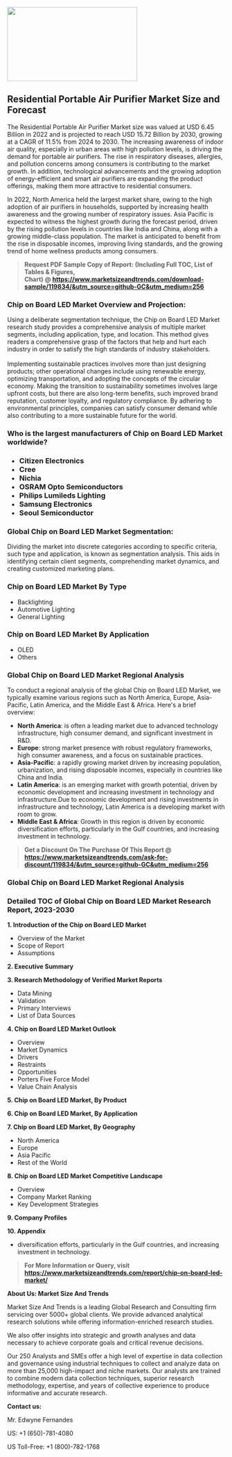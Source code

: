 <p><img class="alignnone size-medium wp-image-20088" src="https://ffe5etoiles.com/wp-content/uploads/2024/12/MST1-300x171.png" alt="" width="300" height="171" /></p><h2>Residential Portable Air Purifier Market Size and Forecast</h2><p>The Residential Portable Air Purifier Market size was valued at USD 6.45 Billion in 2022 and is projected to reach USD 15.72 Billion by 2030, growing at a CAGR of 11.5% from 2024 to 2030. The increasing awareness of indoor air quality, especially in urban areas with high pollution levels, is driving the demand for portable air purifiers. The rise in respiratory diseases, allergies, and pollution concerns among consumers is contributing to the market growth. In addition, technological advancements and the growing adoption of energy-efficient and smart air purifiers are expanding the product offerings, making them more attractive to residential consumers.</p><p>In 2022, North America held the largest market share, owing to the high adoption of air purifiers in households, supported by increasing health awareness and the growing number of respiratory issues. Asia Pacific is expected to witness the highest growth during the forecast period, driven by the rising pollution levels in countries like India and China, along with a growing middle-class population. The market is anticipated to benefit from the rise in disposable incomes, improving living standards, and the growing trend of home wellness products among consumers.</p></p><blockquote id="" class=""><strong>Request PDF Sample Copy of Report: (Including Full TOC, List of Tables &amp; Figures, Chart)&nbsp;@&nbsp;<strong><a href="https://www.marketsizeandtrends.com/download-sample/119834/&utm_source=github-GC&utm_medium=256" target="_blank">https://www.marketsizeandtrends.com/download-sample/119834/&utm_source=github-GC&utm_medium=256</a></strong></strong></blockquote><h3 id="" class="">Chip on Board LED Market&nbsp;Overview and Projection:</h3><p id="" class="">Using a deliberate segmentation technique, the Chip on Board LED Market research study provides a comprehensive analysis of multiple market segments, including application, type, and location. This method gives readers a comprehensive grasp of the factors that help and hurt each industry in order to satisfy the high standards of industry stakeholders. <br /> <br />Implementing sustainable practices involves more than just designing products; other operational changes include using renewable energy, optimizing transportation, and adopting the concepts of the circular economy. Making the transition to sustainability sometimes involves large upfront costs, but there are also long-term benefits, such improved brand reputation, customer loyalty, and regulatory compliance. By adhering to environmental principles, companies can satisfy consumer demand while also contributing to a more sustainable future for the world.</p><h3 id="" class="">Who is the largest manufacturers of&nbsp;Chip on Board LED Market worldwide?</h3><h3 class=""><p><ul><li>Citizen Electronics </li><li> Cree </li><li> Nichia </li><li> OSRAM Opto Semiconductors </li><li> Philips Lumileds Lighting </li><li> Samsung Electronics </li><li> Seoul Semiconductor</li></ul></p></h3><h3 id="" class="">Global&nbsp;Chip on Board LED Market Segmentation:</h3><p id="" class="">Dividing the market into discrete categories according to specific criteria, such type and application, is known as segmentation analysis. This aids in identifying certain client segments, comprehending market dynamics, and creating customized marketing plans.</p><h3 id="" class="">Chip on Board LED Market&nbsp;By Type</h3><p><p><ul><li>Backlighting</li><li> Automotive Lighting</li><li> General Lighting</p></li></ul></p></p><h3 id="" class="">Chip on Board LED Market&nbsp;By Application</h3><p class=""><p><ul><li>OLED</li><li> Others</li></ul></p></p><h3 id="" class="">Global Chip on Board LED Market Regional Analysis</h3><p id="" class="">To conduct a regional analysis of the global Chip on Board LED Market, we typically examine various regions such as North America, Europe, Asia-Pacific, Latin America, and the Middle East &amp; Africa. Here's a brief overview:</p><ul><li><strong>North America</strong>: is often a leading market due to advanced technology infrastructure, high consumer demand, and significant investment in R&amp;D.</li><li><strong>Europe</strong>: strong market presence with robust regulatory frameworks, high consumer awareness, and a focus on sustainable practices.</li><li><strong>Asia-Pacific</strong>: a rapidly growing market driven by increasing population, urbanization, and rising disposable incomes, especially in countries like China and India.</li><li><strong>Latin America</strong>: is an emerging market with growth potential, driven by economic development and increasing investment in technology and infrastructure.Due to economic development and rising investments in infrastructure and technology, Latin America is a developing market with room to grow.</li><li><strong>Middle East &amp; Africa</strong>: Growth in this region is driven by economic diversification efforts, particularly in the Gulf countries, and increasing investment in technology.</li></ul><blockquote id="" class=""><strong>Get a Discount On The Purchase Of This Report @ <strong><a href="https://www.marketsizeandtrends.com/ask-for-discount/119834/&utm_source=github-GC&utm_medium=256" target="_blank">https://www.marketsizeandtrends.com/ask-for-discount/119834/&utm_source=github-GC&utm_medium=256</a></strong></strong></blockquote><h3 id="" class="">Global Chip on Board LED Market Regional Analysis</h3><h3 id="" class="">Detailed TOC of Global Chip on Board LED Market Research Report, 2023-2030</h3><p id="" class=""><strong>1. Introduction of the Chip on Board LED Market</strong></p><ul><li>Overview of the Market</li><li>Scope of Report</li><li>Assumptions</li></ul><p id="" class=""><strong>2. Executive Summary</strong></p><p id="" class=""><strong>3. Research Methodology of Verified Market Reports</strong></p><ul><li>Data Mining</li><li>Validation</li><li>Primary Interviews</li><li>List of Data Sources</li></ul><p id="" class=""><strong>4. Chip on Board LED Market Outlook</strong></p><ul><li>Overview</li><li>Market Dynamics</li><li>Drivers</li><li>Restraints</li><li>Opportunities</li><li>Porters Five Force Model</li><li>Value Chain Analysis</li></ul><p id="" class=""><strong>5. Chip on Board LED Market, By Product</strong></p><p id="" class=""><strong>6. Chip on Board LED Market, By Application</strong></p><p id="" class=""><strong>7. Chip on Board LED Market, By Geography</strong></p><ul><li>North America</li><li>Europe</li><li>Asia Pacific</li><li>Rest of the World</li></ul><p id="" class=""><strong>8. Chip on Board LED Market Competitive Landscape</strong></p><ul><li>Overview</li><li>Company Market Ranking</li><li>Key Development Strategies</li></ul><p id="" class=""><strong>9. Company Profiles</strong></p><p id="" class=""><strong>10. Appendix</strong></p><ul><li>diversification efforts, particularly in the Gulf countries, and increasing investment in technology.</li></ul><blockquote id="" class=""><strong>For More Information or Query, visit <strong><strong><a href="https://www.marketsizeandtrends.com/report/chip-on-board-led-market/" target="_blank">https://www.marketsizeandtrends.com/report/chip-on-board-led-market/</a></strong></strong></strong></blockquote><p id="" class=""><strong>About Us: Market Size And Trends</strong></p><p id="" class="">Market Size And Trends is a leading Global Research and Consulting firm servicing over 5000+ global clients. We provide advanced analytical research solutions while offering information-enriched research studies.</p><p id="" class="">We also offer insights into strategic and growth analyses and data necessary to achieve corporate goals and critical revenue decisions.</p><p id="" class="">Our 250 Analysts and SMEs offer a high level of expertise in data collection and governance using industrial techniques to collect and analyze data on more than 25,000 high-impact and niche markets. Our analysts are trained to combine modern data collection techniques, superior research methodology, expertise, and years of collective experience to produce informative and accurate research.</p><p id="" class=""><strong>Contact us:</strong></p><p id="" class="">Mr. Edwyne Fernandes</p><p id="" class="">US: +1 (650)-781-4080</p><p id="" class="">US Toll-Free: +1 (800)-782-1768</p>
